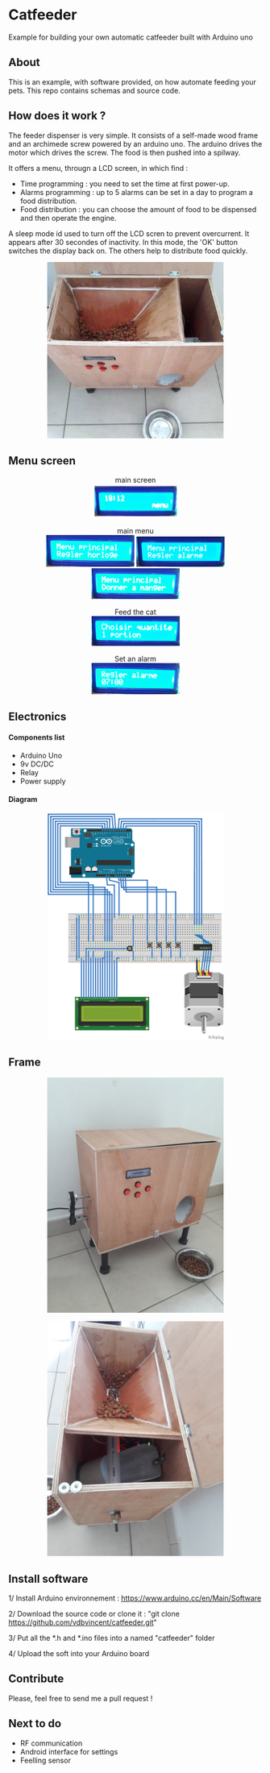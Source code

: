 # Catfeeder

Example for building your own automatic catfeeder built with Arduino uno


## About

This is an example, with software provided, on how automate feeding your pets.
This repo contains schemas and source code.

## How does it work ?

The feeder dispenser is very simple.
It consists of a self-made wood frame and an archimede screw powered by an arduino uno.
The arduino drives the motor which drives the screw. The food is then pushed into a spilway.

It offers a menu, througn a LCD screen, in which find :
- Time programming : you need to set the time at first power-up.
- Alarms programming : up to 5 alarms can be set in a day to program a food distribution.
- Food distribution : you can choose the amount of food to be dispensed and then operate the engine.

A sleep mode id used to turn off the LCD scren to prevent overcurrent. It appears after 30 secondes of inactivity.
In this mode, the 'OK' button switches the display back on. The others help to distribute food quickly.

<p align="center">
  <img src="pic/2017-06-12_18_11_39.gif" width="350"/>
</p>

## Menu screen

<p align="center">
  main screen  <br />
  <img src="pic/menu.png" width="175"/>
</p>

<p align="center">
  main menu  <br />
  <img src="pic/mp_regler_horloge.jpg" width="175"/>
  <img src="pic/mp_regler_alarme.jpg" width="175"/>
  <img src="pic/mp_dam.jpg" width="175"/>
</p>

<p align="center">
  Feed the cat  <br />
  <img src="pic/quantite.jpg" width="175"/>
</p>

<p align="center">
  Set an alarm  <br />
  <img src="pic/regler_al.jpg" width="175"/>
</p>

## Electronics
#### Components list
- Arduino Uno
- 9v DC/DC
- Relay
- Power supply

#### Diagram
<p align="center">
  <img src="schema/shema_catfeeder.jpg" width="350"/>
</p>

## Frame

<p align="center">
  <img src="pic/20170612_181236.jpg" width="350"/>
</p>

<p align="center">
  <img src="pic/20170612_181248.jpg" width="350"/>
</p>

## Install software
1/ Install Arduino environnement : https://www.arduino.cc/en/Main/Software

2/ Download the source code or clone it : "git clone https://github.com/vdbvincent/catfeeder.git"

3/ Put all the *.h and *.ino files into a named "catfeeder" folder

4/ Upload the soft into your Arduino board

## Contribute
Please, feel free to send me a pull request !

## Next to do
* RF communication
* Android interface for settings
* Feelling sensor
